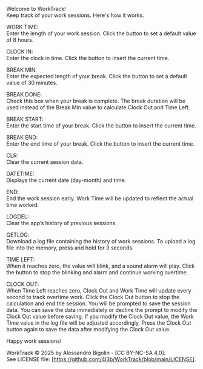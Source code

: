Welcome to WorkTrack!  
Keep track of your work sessions. Here's how it works.


WORK TIME:  
Enter the length of your work session. Click the button to set a default value of 8 hours.  

CLOCK IN:  
Enter the clock in time. Click the button to insert the current time.  

BREAK MIN:  
Enter the expected length of your break. Click the button to set a default value of 30 minutes.

BREAK DONE:  
Check this box when your break is complete. The break duration will be used instead of the Break Min value to calculate Clock Out and Time Left.

BREAK START:  
Enter the start time of your break. Click the button to insert the current time.

BREAK END:  
Enter the end time of your break. Click the button to insert the current time.

CLR:  
Clear the current session data.

DATETIME:  
Displays the current date (day-month) and time.

END:  
End the work session early. Work Time will be updated to reflect the actual time worked.

LOGDEL:  
Clear the app’s history of previous sessions.

GETLOG:  
Download a log file containing the history of work sessions. To upload a log file into the memory, press and hold for 3 seconds.

TIME LEFT:  
When it reaches zero, the value will blink, and a sound alarm will play. Click the button to stop the blinking and alarm and continue working overtime.

CLOCK OUT:  
When Time Left reaches zero, Clock Out and Work Time will update every second to track overtime work. Click the Clock Out button to stop the calculation and end the session. You will be prompted to save the session data. You can save the data immediately or decline the prompt to modify the Clock Out value before saving. If you modify the Clock Out value, the Work Time value in the log file will be adjusted accordingly. Press the Clock Out button again to save the data after modifying the Clock Out value.

Happy work sessions!


WorkTrack © 2025 by Alessandro Bigolin - [CC BY-NC-SA 4.0].  
See LICENSE file: [https://github.com/4l3b/WorkTrack/blob/main/LICENSE].
